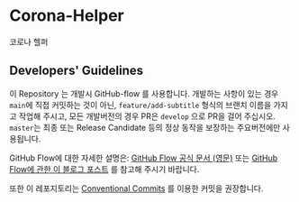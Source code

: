 # Corona-Helper
코로나 헬퍼

## Developers' Guidelines
이 Repository 는 개발시 GitHub-flow 를 사용합니다.
개발하는 사항이 있는 경우 `main`에 직접 커밋하는 것이 아닌, `feature/add-subtitle` 형식의 브랜치 이름을 가지고 작업해 주시고,
모든 개발버전의 경우 PR은 `develop` 으로 PR을 걸어 주십시오. `master`는 최종 또는 Release Candidate 등의 정상 동작을 보장하는 주요버전에만 사용됩니다.  

GitHub Flow에 대한 자세한 설명은: [GitHub Flow 공식 문서 (영문)](https://guides.github.com/introduction/flow/) 또는 [GitHub Flow에 관한 이 블로그 포스트](https://ujuc.github.io/2015/12/16/git-flow-github-flow-gitlab-flow/#github-flow) 를 참고해 주시기 바랍니다.

또한 이 레포지토리는 [Conventional Commits](https://www.conventionalcommits.org/en/v1.0.0/) 를 이용한 커밋을 권장합니다.  

